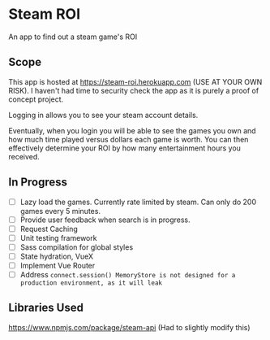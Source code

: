 # Steam ROI

An app to find out a steam game's ROI

## Scope

This app is hosted at https://steam-roi.herokuapp.com (USE AT YOUR OWN RISK). I haven't had time to security check the app as it is purely a proof of concept project.

Logging in allows you to see your steam account details.

Eventually, when you login you will be able to see the games you own and how much time played versus dollars each game is worth. You can then effectively determine your ROI by how many entertainment hours you received.

## In Progress

- [ ] Lazy load the games. Currently rate limited by steam. Can only do 200 games every 5 minutes.
- [ ] Provide user feedback when search is in progress.
- [ ] Request Caching
- [ ] Unit testing framework
- [ ] Sass compilation for global styles
- [ ] State hydration, VueX
- [ ] Implement Vue Router
- [ ] Address `connect.session() MemoryStore is not designed for a production environment, as it will leak`

## Libraries Used

https://www.npmjs.com/package/steam-api (Had to slightly modify this)
